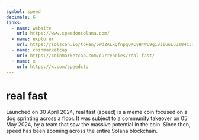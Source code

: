 ```yaml
---
symbol: speed
decimals: 6
links:
  - name: website
    url: https://www.speedonsolana.com/
  - name: explorer
    url: https://solscan.io/token/5Wd2ALxQfnpgQKCyH4WL9giBiiuuLuJs84CJxfQccvmN
  - name: coinmarketcap
    url: https://coinmarketcap.com/currencies/real-fast/
  - name: x
    url: https://x.com/speedcto
---
```


# real fast

Launched on 30 April 2024, real fast (speed) is a meme coin focused on a dog sprinting across a floor. It was subject to a community takeover on 05 May 2024, by a team that saw the massive potential in the coin. Since then, speed has been zooming across the entire Solana blockchain.
